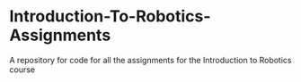 # Introduction-To-Robotics-Assignments
A repository for code for all the assignments for the Introduction to Robotics course
